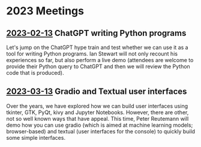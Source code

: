 
# 2023 Meetings

## [2023-02-13](2023-02-13) ChatGPT writing Python programs

Let's jump on the ChatGPT hype train and test whether we can use it as a tool for writing Python programs. Ian Stewart will not only recount his experiences so far, but also perform a live demo (attendees are welcome to provide their Python query to ChatGPT and then we will review the Python code that is produced).


## [2023-03-13](2023-03-13) Gradio and Textual user interfaces

Over the years, we have explored how we can build user interfaces using tkinter, GTK, PyQt, kivy and Jupyter Notebooks. However, there are other, not so well known ways that have appeal.
This time, Peter Reutemann will demo how you can use gradio (which is aimed at machine learning models; browser-based) and textual (user interfaces for the console) to quickly build some simple interfaces.

